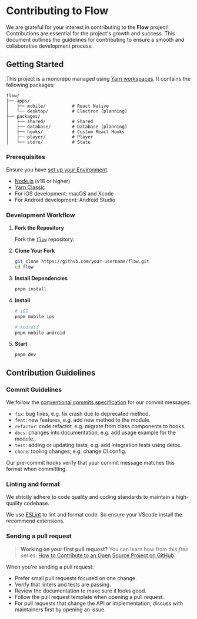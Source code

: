 # Contributing to Flow

We are grateful for your interest in contributing to the **Flow** project! Contributions are essential for the project's growth and success. This document outlines the guidelines for contributing to ensure a smooth and collaborative development process.

## Getting Started

This project is a monorepo managed using [Yarn workspaces](https://yarnpkg.com/features/workspaces). It contains the following packages:

```
flow/
├── apps/
│   ├── mobile/          # React Native
│   └── desktop/         # Electron (planning)
├── packages/
│   ├── shared/          # Shared
│   ├── database/        # Database (planning)
│   ├── hooks/           # Custom React Hooks
│   ├── player/          # Player
│   └── store/           # State
```

### Prerequisites

Ensure you have [set up your Environment](https://reactnative.dev/docs/set-up-your-environment).

- [Node.js](https://nodejs.org/) (v18 or higher)
- [Yarn Classic](https://classic.yarnpkg.com/en/docs)
- For iOS development: macOS and Xcode
- For Android development: Android Studio

### Development Workflow

1. **Fork the Repository**

   Fork the [`flow`](https://github.com/nodefinity/flow) repository.

2. **Clone Your Fork**

   ```bash
   git clone https://github.com/your-username/flow.git
   cd flow
   ```

3. **Install Dependencies**

   ```bash
   pnpm install
   ```

4. **Install**

   ```bash
   # iOS
   pnpm mobile ios

   # Android
   pnpm mobile android
   ```

5. **Start**

   ```
   pnpm dev
   ```

## Contribution Guidelines

### Commit Guidelines

We follow the [conventional commits specification](https://www.conventionalcommits.org/en) for our commit messages:

- `fix`: bug fixes, e.g. fix crash due to deprecated method.
- `feat`: new features, e.g. add new method to the module.
- `refactor`: code refactor, e.g. migrate from class components to hooks.
- `docs`: changes into documentation, e.g. add usage example for the module..
- `test`: adding or updating tests, e.g. add integration tests using detox.
- `chore`: tooling changes, e.g. change CI config.

Our pre-commit hooks verify that your commit message matches this format when committing.

### Linting and format

We strictly adhere to code quality and coding standards to maintain a high-quality codebase.

We use [ESLint](https://eslint.org/) to lint and format code. So ensure your VScode install the recommend extensions.

### Sending a pull request

> **Working on your first pull request?** You can learn how from this _free_ series: [How to Contribute to an Open Source Project on GitHub](https://app.egghead.io/playlists/how-to-contribute-to-an-open-source-project-on-github).

When you're sending a pull request:

- Prefer small pull requests focused on one change.
- Verify that linters and tests are passing.
- Review the documentation to make sure it looks good.
- Follow the pull request template when opening a pull request.
- For pull requests that change the API or implementation, discuss with maintainers first by opening an issue.
